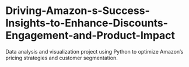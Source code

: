 # Driving-Amazon-s-Success-Insights-to-Enhance-Discounts-Engagement-and-Product-Impact
Data analysis and visualization project using Python to optimize Amazon’s pricing strategies and customer segmentation.
